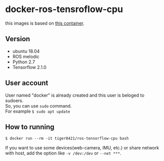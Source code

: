 # docker-ros-tensroflow-cpu

this images is based on [this container](https://hub.docker.com/layers/ros/library/ros/melodic/images/sha256-ffadb42c6346b45d82335ecd64e266c97132444441385b675d81eed83f658f4d?context=explore).

## Version
- ubuntu 18.04
- ROS melodic
- Python      2.7
- Tensorflow  2.1.0

## User account
User named "docker" is already created and this user is beloged to sudoers.  
So, you can use `sudo` command.  
For example
`$ sudo apt update`

## How to running
```
$ docker run --rm -it tiger0421/ros-tensorflow-cpu bash
```

If you want to use some devices(web-camera, IMU, etc.) or share network with host, add the option like `-v /dev:/dev` or `--net ***`.
